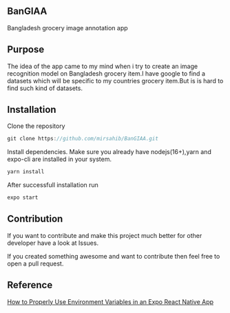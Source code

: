## BanGIAA
Bangladesh grocery image annotation app

## Purpose
The idea of the app came to my mind when i try to create an image recognition model on Bangladesh grocery item.I have google to find a datasets which will be specific to my countries grocery item.But is is hard to find such kind of datasets.
## Installation
Clone the repository
```js
git clone https://github.com/mirsahib/BanGIAA.git
```
Install dependencies. Make sure you already have nodejs(16+),yarn and expo-cli are installed in your system.
```js
yarn install
```
After successfull installation run
```js
expo start
```

## Contribution

If you want to contribute and make this project much better for other developer have a look at Issues.

If you created something awesome and want to contribute then feel free to open a pull request.


## Reference
[How to Properly Use Environment Variables in an Expo React Native App](https://medium.com/swlh/how-to-properly-use-environment-variables-in-an-expo-react-native-app-7ab852590b30)

